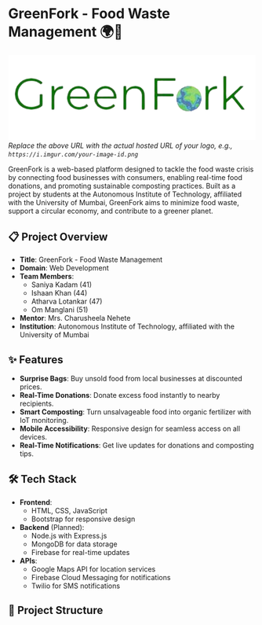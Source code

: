 # GreenFork - Food Waste Management 🌍🍴

![GreenFork Logo](logo.png)  
*Replace the above URL with the actual hosted URL of your logo, e.g., `https://i.imgur.com/your-image-id.png`*

GreenFork is a web-based platform designed to tackle the food waste crisis by connecting food businesses with consumers, enabling real-time food donations, and promoting sustainable composting practices. Built as a project by students at the Autonomous Institute of Technology, affiliated with the University of Mumbai, GreenFork aims to minimize food waste, support a circular economy, and contribute to a greener planet.

## 📋 Project Overview

- **Title**: GreenFork - Food Waste Management
- **Domain**: Web Development
- **Team Members**:
  - Saniya Kadam (41)
  - Ishaan Khan (44)
  - Atharva Lotankar (47)
  - Om Manglani (51)
- **Mentor**: Mrs. Charusheela Nehete
- **Institution**: Autonomous Institute of Technology, affiliated with the University of Mumbai

## ✨ Features

- **Surprise Bags**: Buy unsold food from local businesses at discounted prices.
- **Real-Time Donations**: Donate excess food instantly to nearby recipients.
- **Smart Composting**: Turn unsalvageable food into organic fertilizer with IoT monitoring.
- **Mobile Accessibility**: Responsive design for seamless access on all devices.
- **Real-Time Notifications**: Get live updates for donations and composting tips.

## 🛠️ Tech Stack

- **Frontend**:
  - HTML, CSS, JavaScript
  - Bootstrap for responsive design
- **Backend** (Planned):
  - Node.js with Express.js
  - MongoDB for data storage
  - Firebase for real-time updates
- **APIs**:
  - Google Maps API for location services
  - Firebase Cloud Messaging for notifications
  - Twilio for SMS notifications

## 📂 Project Structure

